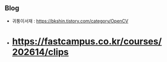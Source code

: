 ## Blog
- 귀퉁이서재 : https://bkshin.tistory.com/category/OpenCV
- # https://fastcampus.co.kr/courses/202614/clips